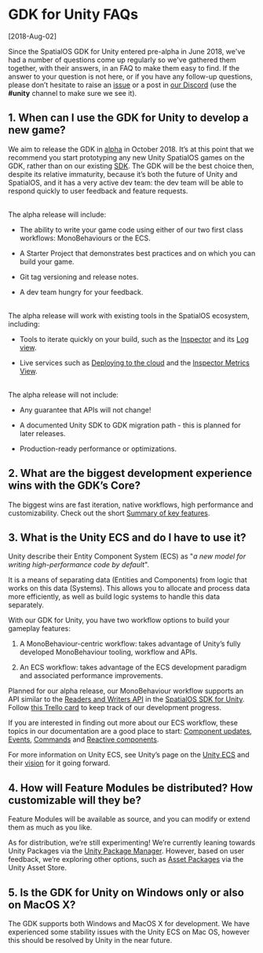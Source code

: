 # GDK for Unity FAQs

[2018-Aug-02]

Since the SpatialOS GDK for Unity entered pre-alpha in June 2018, we've had a number of questions come up regularly so we've gathered them together, with their answers, in an FAQ to make them easy to find. If the answer to your question is not here, or if you have any follow-up questions, please don’t hesitate to raise an [issue](https://github.com/spatialos/UnityGDK/issues) or a post in [our Discord](https://discordapp.com/invite/SCZTCYm) (use the **#unity** channel to make sure we see it).

## 1. When can I use the GDK for Unity to develop a new game?

We aim to release the GDK in [alpha](https://docs.improbable.io/reference/latest/shared/release-policy#maturity-stages) in October 2018. It’s at this point that we recommend you start prototyping any new Unity SpatialOS games on the GDK, rather than on our existing [SDK](https://github.com/spatialos/UnitySDK). The GDK will be the best choice then, despite its relative immaturity, because it’s both the future of Unity and SpatialOS, and it has a very active dev team: the dev team will be able to respond quickly to user feedback and feature requests. 

<br/>
The alpha release will include:

* The ability to write your game code using either of our two first class workflows: MonoBehaviours or the ECS.

* A Starter Project that demonstrates best practices and on which you can build your game.

* Git tag versioning and release notes.

* A dev team hungry for your feedback.

<br/>
The alpha release will work with existing tools in the SpatialOS ecosystem, including:

* Tools to iterate quickly on your build, such as the [Inspector](https://docs.improbable.io/reference/latest/shared/operate/inspector) and its [Log view](https://docs.improbable.io/reference/latest/shared/operate/logs#cloud-deployments). 

* Live services such as [Deploying to the cloud](https://docs.improbable.io/reference/latest/shared/deploy/deploy-cloud) and the [Inspector Metrics View](https://docs.improbable.io/reference/latest/shared/operate/metrics#metrics).

<br/>
The alpha release will not include:

* Any guarantee that APIs will not change!

* A documented Unity SDK to GDK migration path - this is planned for later releases.

* Production-ready performance or optimizations.


## 2. What are the biggest development experience wins with the GDK’s Core?

The biggest wins are fast iteration, native workflows, high performance and customizability. Check out the short [Summary of key features](key-features.md).

## 3. What is the Unity ECS and do I have to use it?

Unity describe their Entity Component System (ECS) as "*a new model for writing high-performance code by default*". 

It is a means of separating data (Entities and Components) from logic that works on this data (Systems). This allows you to allocate and process data more efficiently, as well as build logic systems to handle this data separately.

With our GDK for Unity, you have two workflow options to build your gameplay features:

1. A MonoBehaviour-centric workflow: takes advantage of Unity’s fully developed MonoBehaviour tooling, workflow and APIs. 

2. An ECS workflow: takes advantage of the ECS development paradigm and associated performance improvements.

Planned for our alpha release, our MonoBehaviour workflow supports an API similar to the [Readers and Writers API](https://github.com/spatialos/UnitySDK/blob/master/docs/interact-with-world/interact-components.md#example-of-monobehaviours-component-readers-and-writers) in the [SpatialOS SDK for Unity](https://github.com/spatialos/UnitySDK). Follow [this Trello card](https://trello.com/c/ytJ6fZZT/10-monobehaviour-workflow) to keep track of our development progress. 

 

If you are interested in finding out more about our ECS workflow, these topics in our documentation are a good place to start: [Component updates](../component-data.md), [Events](../events.md), [Commands](../commands.md) and [Reactive components](../reactive-components.md).

For more information on Unity ECS, see Unity’s page on the [Unity ECS](https://unity3d.com/unity/features/job-system-ECS) and their [vision](https://github.com/Unity-Technologies/EntityComponentSystemSamples/blob/master/Documentation/content/ecs_principles_and_vision.md) for it going forward.

## 4. How will Feature Modules be distributed? How customizable will they be?

Feature Modules will be available as source, and you can modify or extend them as much as you like. 

As for distribution, we’re still experimenting! We’re currently leaning towards Unity Packages via the [Unity Package Manager](https://blogs.unity3d.com/2018/05/04/project-management-is-evolving-unity-package-manager-overview/). However, based on user feedback, we’re exploring other options, such as [Asset Packages](https://docs.unity3d.com/Manual/AssetPackages.html) via the Unity Asset Store.

## 5. Is the GDK for Unity on Windows only or also on MacOS X? 

The GDK supports both Windows and MacOS X for development. We have experienced some stability issues with the Unity ECS on Mac OS, however this should be resolved by Unity in the near future.


